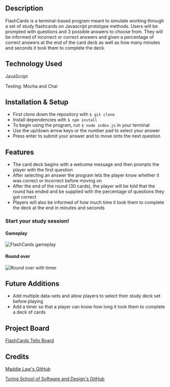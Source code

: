 ## Description
FlashCards is a terminal-based program meant to simulate working through a set of study flashcards on Javascript prototype methods. Users will be prompted with questions and 3 possible answers to choose from. They will be informed of incorrect or correct answers and given a percentage of correct answers at the end of the card deck as well as how many minutes and seconds it took them to complete the deck.

## Technology Used
JavaScript

Testing: Mocha and Chai

## Installation & Setup
- First clone down the repository with `$ git clone`
- Install dependencies with `$ npm install`
- To begin using the program, run `$ node index.js` in your terminal
- Use the up/down arrow keys or the number pad to select your answer
- Press enter to submit your answer and to move onto the next question

## Features
- The card deck begins with a welcome message and then prompts the player with the first question
- After selecting an answer the program lets the player know whether it was correct or incorrect before moving on
- After the end of the round (30 cards), the player will be told that the round has ended and be supplied with the percentage of questions they got correct
- Players will also be informed of how much time it took them to complete the deck at the end in minutes and seconds

### Start your study session!

#### Gameplay
![FlashCards gameplay](https://media0.giphy.com/media/B4t7gKH6oii9Q3iXHT/giphy.gif?cid=790b7611b98f608589802e01d575a0fe32699a839cf1bdc5&rid=giphy.gif&ct=g)

#### Round over
![Round over with timer](https://user-images.githubusercontent.com/92049763/152439015-f6bac900-c34d-46ff-b79e-75ac4c5235de.png)

## Future Additions
- Add multiple data-sets and allow players to select their study deck set before playing
- Add a timer so that a player can know how long it took them to complete a deck of cards

## Project Board
[FlashCards Tello Board](https://trello.com/b/MhnYQdpH/flashcards-project-board)

## Credits
[Maddie Law's GitHub](https://github.com/maddielaw)

[Turing School of Software and Design's GitHub](https://github.com/turingschool-examples)